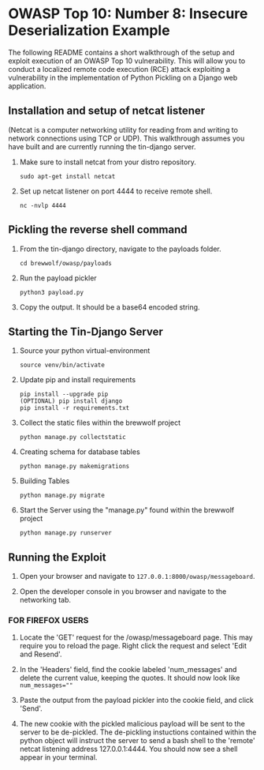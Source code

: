 # OWASP Top 10: Number 8: Insecure Deserialization Example

The following README contains a short walkthrough of the setup and exploit execution of an OWASP Top 10 vulnerability. This will allow you to conduct a localized remote code execution (RCE) attack exploiting a vulnerability in the implementation of Python Pickling on a Django web application.    

## Installation and setup of netcat listener
(Netcat is a computer networking utility for reading from and writing to network connections using TCP or UDP). This walkthrough assumes you have built and are currently running the tin-django server.

1. Make sure to install netcat from your distro repository. 
    ```
    sudo apt-get install netcat
    ```

1. Set up netcat listener on port 4444 to receive remote shell.
    ```
    nc -nvlp 4444
    ```
   
## Pickling the reverse shell command

1. From the tin-django directory, navigate to the payloads folder.
    ```
    cd brewwolf/owasp/payloads
    ```
    
1. Run the payload pickler    
    ```
    python3 payload.py
    ```

1. Copy the output. It should be a base64 encoded string.


## Starting the Tin-Django Server


1. Source your python virtual-environment    
    ```
    source venv/bin/activate
    ```

1. Update pip and install requirements
    ```
    pip install --upgrade pip
    (OPTIONAL) pip install django
    pip install -r requirements.txt
    ```

1. Collect the static files within the brewwolf project
    ```
    python manage.py collectstatic
    ```
    
1. Creating schema for database tables
    ```
    python manage.py makemigrations
    ```
    
1. Building Tables
    ```
    python manage.py migrate
    ```

1. Start the Server using the "manage.py" found within the brewwolf project
    ```
    python manage.py runserver
    ```
    
## Running the Exploit

1. Open your browser and navigate to `127.0.0.1:8000/owasp/messageboard`.
    
1. Open the developer console in you browser and navigate to the networking tab.

### FOR FIREFOX USERS

1. Locate the 'GET' request for the /owasp/messageboard page. This may require you to reload the page. Right click the request and select 'Edit and Resend'. 

1. In the 'Headers' field, find the cookie labeled 'num_messages' and delete the current value, keeping the quotes. It should now look like `num_messages=""`

1. Paste the output from the payload pickler into the cookie field, and click 'Send'.

1. The new cookie with the pickled malicious payload will be sent to the server to be de-pickled. The de-pickling instuctions contained within the python object will instruct the server to send a bash shell to the 'remote' netcat listening address 127.0.0.1:4444. You should now see a shell appear in your terminal.
